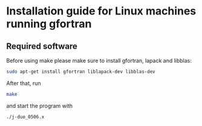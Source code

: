 # Installation guide for Linux machines running gfortran

## Required software
Before using make please make sure to install gfortran, lapack and libblas:

```bash
sudo apt-get install gfortran liblapack-dev libblas-dev
```

After that, run
```bash
make
```

and start the program with
```bash
./j-duo_0506.x
```
